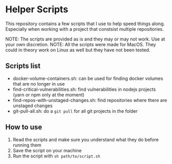 # Helper Scripts

This repository contains a few scripts that I use to help speed things along. Especially when working with a project that constsist multiple repositories.

NOTE: The scripts are provided as is and they may or may not work. Use at your own discretion.
NOTE: All the scripts were made for MacOS. They could in theory work on Linux as well but they have not been tested.

## Scripts list
- docker-volume-containers.sh: can be used for finding docker volumes that are no longer in use
- find-critical-vulnerabilities.sh: find vulnerabilities in nodejs projects (yarn or npm only at the moment)
- find-repos-with-unstaged-changes.sh: find repositories where there are unstaged changes
- git-pull-all.sh: do a `git pull` for all git projects in the folder

## How to use

1. Read the scripts and make sure you understand what they do before running them
2. Save the script on your machine
3. Run the script with `sh path/to/script.sh`
